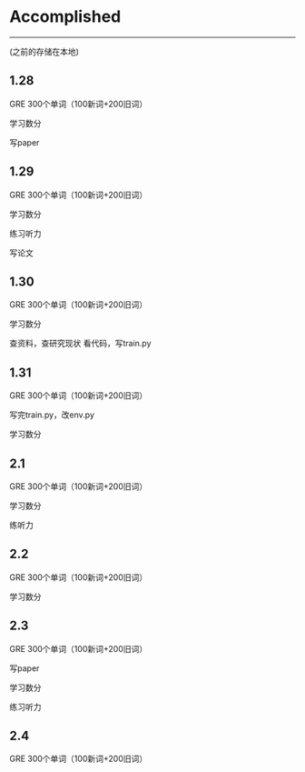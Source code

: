 # Accomplished
----------------
(之前的存储在本地)
## 1.28
GRE 300个单词（100新词+200旧词）

学习数分

写paper
## 1.29
GRE 300个单词（100新词+200旧词）

学习数分

练习听力

写论文
## 1.30
GRE 300个单词（100新词+200旧词）

学习数分

查资料，查研究现状
看代码，写train.py
## 1.31
GRE 300个单词（100新词+200旧词）

写完train.py，改env.py

学习数分
## 2.1
GRE 300个单词（100新词+200旧词）

学习数分

练听力
## 2.2
GRE 300个单词（100新词+200旧词）

学习数分
## 2.3
GRE 300个单词（100新词+200旧词）

写paper

学习数分

练习听力
## 2.4
GRE 300个单词（100新词+200旧词）
